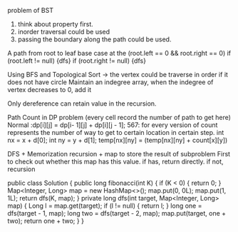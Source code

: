 problem of BST
1. think about property first.
2. inorder traversal could be used
3. passing the boundary along the path could be used.

A path from root to leaf base case at the (root.left == 0 && root.right == 0)
if (root.left != null) {dfs}
if (root.right != null) {dfs}

Using BFS and Topological Sort -> the vertex could be traverse in order if it does not have circle
Maintain an indegree array, when the indegree of vertex decreases to 0, add it  

Only dereference can retain value in the recursion.

Path Count in DP problem (every cell record the number of path to get here)
Normal :dp[i][j] = dp[i- 1][j] + dp[i][j - 1];
567: for every version of count represents the number of way to get to certain location in certain step.
int nx = x + d[0];
int ny = y + d[1];
temp[nx][ny] = (temp[nx][ny] + count[x][y])


DFS + Memorization
recursion + map to store the result of subproblem
First to check out whether this map has this value. if has, return directly. if not, recursion

public class Solution {
  public long fibonacci(int K) {
    if (K < 0) {
      return 0;
    }
    Map<Integer, Long> map = new HashMap<>();
    map.put(0, 0L);
    map.put(1, 1L);
    return dfs(K, map);
  }
  private long dfs(int target, Map<Integer, Long> map) {
    Long l = map.get(target);
    if (l != null) {
      return l;
    }
    long one = dfs(target - 1, map);
    long two = dfs(target - 2, map);
    map.put(target, one + two);
    return one + two;
  }
}
